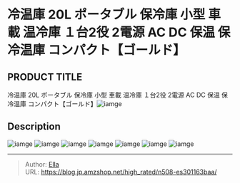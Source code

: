 # 冷温庫 20L ポータブル 保冷庫 小型 車載 温冷庫 １台2役 2電源 AC DC 保温 保冷温庫 コンパクト【ゴールド】


## PRODUCT TITLE 

冷温庫 20L ポータブル 保冷庫 小型 車載 温冷庫 １台2役 2電源 AC DC 保温 保冷温庫 コンパクト【ゴールド】![iamge](https://b2bfiles1.gigab2b.cn/image/wkseller/304/20230314_452530bb9cb7b805add214dd5b4f81e7.jpg)

## Description











![iamge](https://b2bfiles1.gigab2b.cn/image/wkseller/304/20230314_8fd025d6b86fc118c98bc980ffc02581.jpg)
![iamge](https://b2bfiles1.gigab2b.cn/image/wkseller/304/20230314_0e32fde5279b2a3ecbe44e21683890bf.jpg)
![iamge](https://b2bfiles1.gigab2b.cn/image/wkseller/304/20230314_efa166b05a6da42026e08dafe7474a08.jpg)
![iamge](https://b2bfiles1.gigab2b.cn/image/wkseller/304/20230314_c6253ad17554c454c6cab2daf20a8dc2.jpg)
![iamge](https://b2bfiles1.gigab2b.cn/image/wkseller/304/20230314_7314941f30b247cd4547f099a56450ed.jpg)
![iamge](https://b2bfiles1.gigab2b.cn/image/wkseller/304/20230314_19f54e4c1c18254cddc3c5cd05449548.jpg)
![iamge](https://b2bfiles1.gigab2b.cn/image/wkseller/304/20230314_bfdbde08b29ae8d962d56569d31ff6b3.jpg)


---

> Author: [Ella](https://blog.jp.amzshop.net/)  
> URL: https://blog.jp.amzshop.net/high_rated/n508-es301163baa/  

